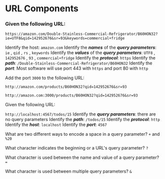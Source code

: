 # URL Components

### Given the following URL:

```https://amazon.com/Double-Stainless-Commercial-Refrigerator/B60HON32?ie=UTF8&qid=142952676&sr=93&keywords=commercial+fridge```

Identify the host: ```amazon.com```
Identify the ***names*** of the ***query parameters***: ```ie``` , ```qid``` , ```rs``` , ```keywords```
Identify the ***values*** of the ***query parameters***: ```UTF8``` , ```142952676``` , ```93``` , ```commercial+fridge```
Identify the ***protocol***: ```https```
Identify the ***path***: ```/Double-Stainless-Commercial-Refrigerator/B60HON32```
Identify the ***port***: Most software will use port 443 with ```https``` and port 80 with  ```http```

Add the port ```3000``` to the following URL:

```http://amazon.com/products/B60HON32?qid=142952676&sr=93```

```http://amazon.com:3000/products/B60HON32?qid=142952676&sr=93```

Given the following URL:

```http://localhost:4567/todos/15```
Identify the ***query parameters***: there are no query parameters
Identify the ***path***: ```/todos/15```
Identify the ***protocol***: ```http```
Identify the ***host***: ```localhost```
Identify the ***port***: ```4567```

What are two different ways to encode a space in a query parameter?
```+``` and ```%20```

What character indicates the beginning or a URL's query parameter?
```?```

What character is used between the name and value of a query parameter?
```=```

What character is used between multiple query parameters?
```&```
